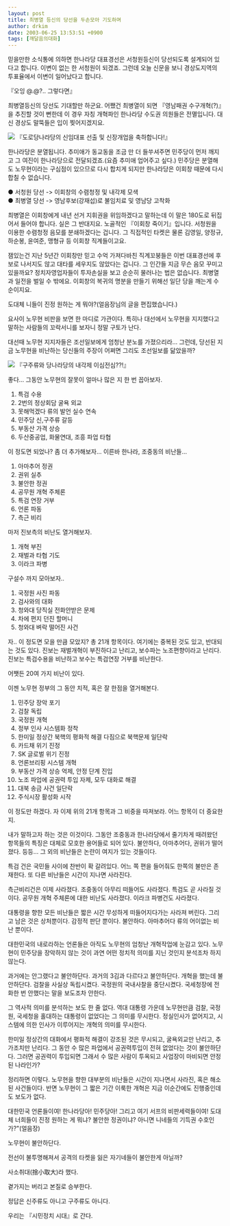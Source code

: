 ```yaml
---
layout: post
title: 최병열 등신의 당선을 두손모아 기도하며
author: drkim
date: 2003-06-25 13:53:51 +0900
tags: [깨달음의대화]
---
```

믿을만한 소식통에 의하면 한나라당 대표경선은 서청원등신이 당선되도록 설계되어 있다고 합니다. 이변이 없는 한 서청원이 되겠죠. 그런데 오늘 신문을 보니 경상도지역의 투표율에서 이변이 일어났다고 합니다. 

『오잉 @.@?.. 그렇다면』

최병열등신의 당선도 기대할만 하군요. 어쨌건 최병열이 되면 『영남패권 수구개혁(?)』을 추진할 것이 뻔한데 이 경우 자칭 개혁파인 한나라당 수도권 의원들은 전멸입니다. 대신 경상도 말뚝들은 입이 찢어지겠지요. 

![](http://drkimz.com/technote/board/private/upimg/1056516267.JPG)
  『도로당나라당의 신임대표 선출 및 신장개업을 축하합니다!』


한나라당은 분열됩니다. 추미애가 동교동을 조금 만 더 들쑤셔주면 민주당이 먼저 깨지고 그 여진이 한나라당으로 전달되겠죠.(요즘 추미애 업어주고 싶다.) 민주당은 분열해도 노무현이라는 구심점이 있으므로 다시 합치게 되지만 한나라당은 이회창 때문에 다시 합칠 수 없습니다. 

● 서청원 당선 -> 이회창의 수렴청정 및 내각제 모색  
● 최병열 당선 -> 영남후보(강재섭)로 불임치료 및 영남당 고착화

최병열은 이회창에게 내년 선거 지휘권을 위임하겠다고 말하는데 이 말은 180도로 뒤집어서 들어야 합니다. 실은 그 반대지요. 노골적인 『이회창 죽이기』입니다. 서청원을 이용한 수렴청정 음모를 분쇄하겠다는 겁니다. 그 직접적인 타켓은 물론 김영일, 양정규, 하순봉, 윤여준, 맹형규 등 이회창 직계들이고요.

잼있는건 지난 5년간 이회창만 믿고 수억 가져다바친 직계꼬붕들은 이번 대표경선에 후보로 나서지도 않고 대타를 세우지도 않았다는 겁니다. 그 인간들 지금 무슨 음모 꾸미고 있을까요? 정치자영업자들이 투자손실을 보고 순순히 물러나는 법은 없습니다. 최병열과 일전을 벌일 수 밖에요. 이회창의 복귀의 명분을 만들기 위해선 일단 당을 깨는게 수순이지요. 


  도대체 니들이 진정 원하는 게 뭐야?(얼음장님의 글을 편집했습니다.)


요사이 노무현 비판을 보면 한 마디로 가관이다. 특히나 대선에서 노무현을 지지했다고 말하는 사람들의 꼬락서니를 보자니 정말 구토가 난다.

대선때 노무현 지지자들은 조선일보에게 엄청난 분노를 가졌으리라... 그런데, 당선된 지금 노무현을 비난하는 당신들의 주장이 어쩌면 그리도 조선일보를 닮았을까? 

![](http://drkimz.com/technote/board/private/upimg/1056516443.JPG)
  『구주류와 당나라당의 내각제 이심전심??!』


좋다... 그동안 노무현의 잘못이 얼마나 많은 지 한 번 꼽아보자.

1. 특검 수용  
2. 2번의 정상회담 굴욕 외교  
3. 못해먹겠다 류의 발언 실수 연속  
4. 민주당 신,구주류 갈등  
5. 부동산 가격 상승  
6. 두산중공업, 화물연대, 조흥 파업 타협  


이 정도면 되었나? 좀 더 추가해보자... 이른바 한나라, 조중동의 비난들...

1. 아마추어 정권  
2. 권위 실추  
3. 불안한 정권  
4. 공무원 개혁 주체론  
5. 특검 연장 거부  
6. 언론 파동  
7. 측근 비리

마저 진보측의 비난도 열거해보자.

1. 개혁 부진  
2. 재벌과 타협 기도  
3. 이라크 파병

구설수 까지 모아보자..

1. 국정원 사진 파동  
2. 검사와의 대화  
3. 청와대 당직실 전화안받은 문제  
4. 차에 편지 던진 할머니  
5. 청와대 벼락 떨어진 사건

자.. 이 정도면 모을 만큼 모았지? 총 21개 항목이다. 여기에는 중복된 것도 있고, 반대되는 것도 있다. 진보는 재벌개혁이 부진하다고 난리고, 보수파는 노조편향이라고 난리다. 진보는 특검수용을 비난하고 보수는 특검연장 거부를 비난한다. 

어쨋든 20여 가지 비난이 있다.

이젠 노무현 정부의 그 동안 치적, 혹은 잘 한점을 열거해본다.

1. 민주당 장악 포기  
2. 검찰 독립  
3. 국정원 개혁  
4. 정부 인사 시스템화 정착  
5. 한미일 정상간 북핵의 평화적 해결 다짐으로 북핵문제 일단락  
6. 카드채 위기 진정  
7. SK 글로벌 위기 진정  
8. 언론브리핑 시스템 개혁  
9. 부동산 가격 상승 억제, 안정 단계 진입  
10. 노조 파업에 공권력 투입 자제, 모두 대화로 해결  
11. 대북 송금 사건 일단락  
12. 주식시장 활성화 시작

이 정도만 하겠다. 자 이제 위의 21개 항목과 그 비중을 따져보라. 어느 항목이 더 중요한지. 

내가 말하고자 하는 것은 이것이다. 그동안 조중동과 한나라당에서 줄기차게 때려왔던 항목들의 특징은 대체로 모호한 용어들로 되어 있다. 불안하다, 아마추어다, 권위가 떨어졌다. 등등... 그 외의 비난들은 논란이 여지가 있는 것들이다.

특검 건은 국민들 사이에 찬반이 확 갈려있다. 어느 쪽 편을 들어줘도 한쪽의 불만은 존재한다. 또 다른 비난들은 시간이 지나면 사라진다.

측근비리건은 이제 사라졌다. 조중동이 아무리 떠들어도 사라졌다. 특검도 곧 사라질 것이다. 공무원 개혁 주체론에 대한 비난도 사라졌다. 이라크 파병건도 사라졌다.

대통령을 향한 모든 비난들은 짧은 시간 무성하게 떠들어지다가는 사라져 버린다. 그리고 남은 것은 상처뿐이다. 감정적 판단 뿐이다. 불안하다. 아마추어다 류의 어이없는 비난 뿐이다.

대한민국의 내로라하는 언론들은 아직도 노무현의 엄청난 개혁작업에 눈감고 있다. 노무현이 민주당을 장악하지 않는 것이 과연 어떤 정치적 의미를 지닌 것인지 분석조차 하지 않는다. 

과거에는 안그랬다고 불안하단다. 과거의 3김과 다르다고 불안하단다. 개혁을 했는데 불안하단다. 검찰을 사실상 독립시켰다. 국정원의 국내사찰을 중단시켰다. 국세청장에 전화한 번 안했다는 말을 보도조차 안한다.

그 역사적 의미를 분석하는 보도 한 줄 없다. 역대 대통령 가운데 노무현만큼 검찰, 국정원, 국세청을 홀대하는 대통령이 없었다는 그 의미를 무시한다. 정실인사가 없어지고, 시스템에 의한 인사가 이루어지는 개혁의 의미를 무시한다. 

한미일 정상간의 대화에서 평화적 해결이 강조된 것은 무시되고, 굴욕외교만 난리고, 추가조치만 난리다. 그 동안 수 많은 파업에서 공권력투입이 전혀 없었다는 것이 불안하단다. 그러면 공권력이 투입되면 그래서 수 많은 사람이 투옥되고 사업장이 마비되면 안정된 나라인가?

정리하면 이렇다. 노무현을 향한 대부분의 비난들은 시간이 지나면서 사라진, 혹은 해소된 사건들이다. 반면 노무현이 그 짧은 기간 이룩한 개혁은 지금 이순간에도 진행중인데도 보도가 없다.

대한민국 언론들이여! 한나라당아! 민주당아! 그리고 여기 서프의 비판세력들이여! 도대체 너희들이 진정 원하는 게 뭐냐? 불안한 정권이냐? 아니면 니네들의 기득권 수호인가?"(얼음장)


  노무현이 불안하단다.



  전선이 불투명해져서 공격의 타켓을 잃은 자기네들이 불안한게 아닐까?



  사소취대(捨小取大)라 했다.



  곁가지는 버리고 본질로 승부한다.



  정답은 신주류도 아니고 구주류도 아니다.



  우리는 『시민정치 시대』로 간다.
